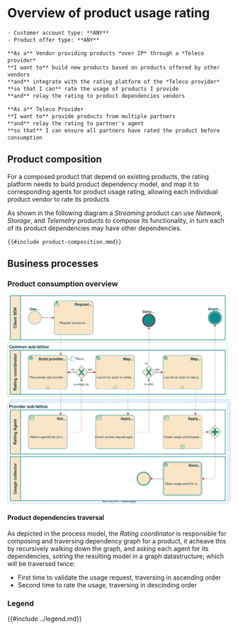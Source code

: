 # Overview of product usage rating

```admonish abstract title="Pertaining to"
- Customer account type: **ANY**
- Product offer type: **ANY**
```

```admonish example title="Vendor Use case"
**As a** Vendor providing products *over IP* through a *Teleco provider*  
**I want to** build new products based on products offered by other vendors  
**and** integrate with the rating platform of the *Teleco provider*  
**so that I can** rate the usage of products I provide  
**and** relay the rating to product dependencies vendors  
```

```admonish example title="Teleco Provider Use case"
**As a** Teleco Provider  
**I want to** provide products from multiple partners  
**and** relay the rating to partner's agent  
**so that** I can ensure all partners have rated the product before consumption  
```

## Product composition

For a composed product that depend on existing products,
the rating platform needs to build product dependency model,
and map it to corresponding agents for product usage rating,
allowing each individual product vendor to rate its products

As shown in the following diagram a *Streaming* product can use
*Network*, *Storage*, and *Telemetry* products to compose its functionality,
in turn each of its product dependencies may have other dependencies.

```mermaid
{{#include product-composition.mmd}}
```

## Business processes

### Product consumption overview

![Diagram depicting the product consumption process](../UC-02/rating-bpm.svg)

#### Product dependencies traversal

As depicted in the process model, the *Rating coordinator* is responsible for
composing and traversing dependency graph for a product,
it acheave this by recursively walking down the graph,
and asking each agent for its dependencies,
sotring the resulting model in a graph datastructure;
which will be traversed twice:

- First time to validate the usage request, traversing in ascending order
- Second time to rate the usage, traversing in descinding order

### Legend

{{#include ../legend.md}}
